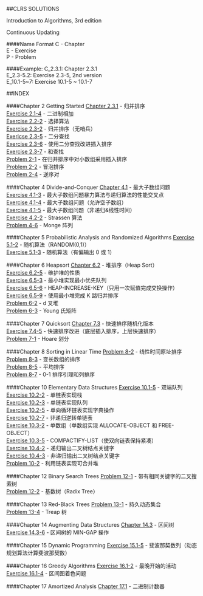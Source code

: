##CLRS SOLUTIONS

Introduction to Algorithms, 3rd edition</br>

Continuous Updating

####Name Format
C - Chapter </br>
E - Exercise</br>
P - Problem </br>

####Example:
C_2.3.1:    Chapter 2.3.1 </br>
E_2.3-5.2:  Exercise 2.3-5, 2nd version </br>
E_10.1-5~7: Exercise 10.1-5 ~ 10.1-7 </br>

##INDEX

####Chapter 2 Getting Started
[Chapter 2.3.1](https://github.com/wuzhiyi/CLRS-solution/blob/master/Chapter02/C_2.3.1.c) - 归并排序 </br>
[Exercise 2.1-4](https://github.com/wuzhiyi/CLRS-solution/blob/master/Chapter02/E_2.1-4.c) - 二进制相加</br>
[Exercise 2.2-2](https://github.com/wuzhiyi/CLRS-solution/blob/master/Chapter02/E_2.2-2.c) - 选择算法</br>
[Exercise 2.3-2](https://github.com/wuzhiyi/CLRS-solution/blob/master/Chapter02/E_2.3-2.c) -  归并排序（无哨兵）</br>
[Exericse 2.3-5](https://github.com/wuzhiyi/CLRS-solution/blob/master/Chapter02/E_2.3-5.c) - 二分查找</br>
[Exercise 2.3-6](https://github.com/wuzhiyi/CLRS-solution/blob/master/Chapter02/E_2.3-6.c) - 使用二分查找改进插入排序</br>
[Exercise 2.3-7](https://github.com/wuzhiyi/CLRS-solution/blob/master/Chapter02/E_2.3-7.c) - 和查找</br>
[Problem 2-1](https://github.com/wuzhiyi/CLRS-solution/blob/master/Chapter02/P_2-1.c) - 在归并排序中对小数组采用插入排序</br>
[Problem 2-2](https://github.com/wuzhiyi/CLRS-solution/blob/master/Chapter02/P_2-2.c) - 冒泡排序</br>
[Problem 2-4](https://github.com/wuzhiyi/CLRS-solution/blob/master/Chapter02/P_2-4.c) - 逆序对</br>

####Chapter 4 Divide-and-Conquer
[Chapter 4.1](https://github.com/wuzhiyi/CLRS-solution/blob/master/Chapter04/C_4.1.c) - 最大子数组问题</br>
[Exercise 4.1-3](https://github.com/wuzhiyi/CLRS-solution/blob/master/Chapter04/E_4.1-3.c) - 最大子数组问题暴力算法与递归算法的性能交叉点</br>
[Exercise 4.1-4](https://github.com/wuzhiyi/CLRS-solution/blob/master/Chapter04/E_4.1-4.c) - 最大子数组问题（允许空子数组）</br>
[Exercise 4.1-5](https://github.com/wuzhiyi/CLRS-solution/blob/master/Chapter04/E_4.1-5.c) - 最大子数组问题（非递归&线性时间）</br>
[Exercise 4.2-2](https://github.com/wuzhiyi/CLRS-solution/blob/master/Chapter04/E_4.2-2.c) - Strassen 算法</br>
[Problem 4-6](https://github.com/wuzhiyi/CLRS-solution/blob/master/Chapter04/P_4-6.c) - Monge 阵列</br>

####Chapter 5 Probabilistic Analysis and Randomized Algorithms
[Exercise 5.1-2](https://github.com/wuzhiyi/CLRS-solution/blob/master/Chapter05/E_5.1-2.c) - 随机算法（RANDOM(0,1)）</br>
[Exercise 5.1-3](https://github.com/wuzhiyi/CLRS-solution/blob/master/Chapter05/E_5.1-3.c) - 随机算法（有偏输出 0 或 1）

####Chapter 6 Heapsort
[Chapter 6.2](https://github.com/wuzhiyi/CLRS-solution/blob/master/Chapter06/C_6.2.c) - 堆排序（Heap Sort）</br>
[Exercise 6.2-5](https://github.com/wuzhiyi/CLRS-solution/blob/master/Chapter06/E_6.2-5.c) - 维护堆的性质</br>
[Exercise 6.5-3](https://github.com/wuzhiyi/CLRS-solution/blob/master/Chapter06/E_6.5-3.c) - 最小堆实现最小优先队列</br>
[Exercise 6.5-6](https://github.com/wuzhiyi/CLRS-solution/blob/master/Chapter06/E_6.5-6.c)  -  HEAP-INCREASE-KEY（只用一次赋值完成交换操作）</br>
[Exercise 6.5-9](https://github.com/wuzhiyi/CLRS-solution/blob/master/Chapter06/E_6.5-9.cpp) - 使用最小堆完成 K 路归并排序</br>
[Problem 6-2](https://github.com/wuzhiyi/CLRS-solution/blob/master/Chapter06/P_6-2.c) - d 叉堆</br>
[Problem 6-3](https://github.com/wuzhiyi/CLRS-solution/blob/master/Chapter06/P_6-3.c) - Young 氏矩阵</br>

####Chapter 7 Quicksort
[Chapter 7.3](https://github.com/wuzhiyi/CLRS-solution/blob/master/Chapter07/C_7.3.c) - 快速排序随机化版本</br>
[Exercise 7.4-5](https://github.com/wuzhiyi/CLRS-solution/blob/master/Chapter07/E_7.4-5.c) -  快速排序改进（底层插入排序，上层快速排序）</br>
[Problem 7-1](https://github.com/wuzhiyi/CLRS-solution/blob/master/Chapter07/P_7-1.2.c) - Hoare 划分</br>

####Chapter 8 Sorting in Linear Time
[Problem 8-2](https://github.com/wuzhiyi/CLRS-solution/blob/master/Chapter08/P_8-2.c) - 线性时间原址排序</br>
[Problem 8-3](https://github.com/wuzhiyi/CLRS-solution/blob/master/Chapter08/P_8-3.c) - 变长数组的排序</br>
[Problem 8-5](https://github.com/wuzhiyi/CLRS-solution/blob/master/Chapter08/P_8-5.c) - 平均排序</br>
[Problem 8-7](https://github.com/wuzhiyi/CLRS-solution/blob/master/Chapter08/P_8-7.c) - 0-1 排序引理和列排序</br>

####Chapter 10 Elementary Data Structures
[Exercise 10.1-5](https://github.com/wuzhiyi/CLRS-solution/blob/master/Chapter10/E_10.1-5.c) - 双端队列</br>
[Exercise 10.2-2](https://github.com/wuzhiyi/CLRS-solution/blob/master/Chapter10/E_10.2-2.2.c) - 单链表实现栈</br>
[Exercise 10.2-3](https://github.com/wuzhiyi/CLRS-solution/blob/master/Chapter10/E_10.2-3.c) - 单链表实现队列</br>
[Exercise 10.2-5](https://github.com/wuzhiyi/CLRS-solution/blob/master/Chapter10/E_10.2-5.c) - 单向循环链表实现字典操作</br>
[Exercise 10.2-7](https://github.com/wuzhiyi/CLRS-solution/blob/master/Chapter10/E_10.2-7.c) - 非递归逆转单链表</br>
[Exercise 10.3-2](https://github.com/wuzhiyi/CLRS-solution/blob/master/Chapter10/E_10.3-2.c) - 单数组（单数组实现 ALLOCATE-OBJECT 和 FREE-OBJECT）</br>
[Exercise 10.3-5](https://github.com/wuzhiyi/CLRS-solution/blob/master/Chapter10/E_10.3-5.c) -  COMPACTIFY-LIST（使双向链表保持紧凑）</br>
[Exercise 10.4-2](https://github.com/wuzhiyi/CLRS-solution/blob/master/Chapter10/E_10.4-2.c) - 递归输出二叉树结点关键字</br>
[Exercise 10.4-3](https://github.com/wuzhiyi/CLRS-solution/blob/master/Chapter10/E_10.4-3.c) - 非递归输出二叉树结点关键字</br>
[Problem 10-2](https://github.com/wuzhiyi/CLRS-solution/blob/master/Chapter10/P_10-2.c) - 利用链表实现可合并堆</br>

####Chapter 12 Binary Search Trees
[Problem 12-1](https://github.com/wuzhiyi/CLRS-solution/blob/master/Chapter12/P_12-1.c) - 带有相同关键字的二叉搜索树</br>
[Problem 12-2](https://github.com/wuzhiyi/CLRS-solution/blob/master/Chapter12/P_12-2.c) - 基数树（Radix Tree）</br>

####Chapter 13 Red-Black Trees
[Problem 13-1](https://github.com/wuzhiyi/CLRS-solution/blob/master/Chapter13/P_13-1.cpp) - 持久动态集合</br>
[Problem 13-4](https://github.com/wuzhiyi/CLRS-solution/blob/master/Chapter13/P_13-4.cpp) - Treap 树</br>

####Chapter 14 Augmenting Data Structures
[Chapter 14.3](https://github.com/wuzhiyi/CLRS-solution/blob/master/Chapter14/C_14.3.cpp) - 区间树</br>
[Exercise 14.3-6](https://github.com/wuzhiyi/CLRS-solution/blob/master/Chapter14/E_14.3-6.cpp) - 区间树的 MIN-GAP 操作</br>

####Chapter 15 Dynamic Programming
[Exercise 15.1-5](https://github.com/wuzhiyi/CLRS-solution/blob/master/Chapter15/E_15.1-5.cpp) -  斐波那契数列（动态规划算法计算斐波那契数）</br>

####Chapter 16 Greedy Algorithms
[Exercise 16.1-2](https://github.com/wuzhiyi/CLRS-solution/blob/master/Chapter16/E_16.1-2.cpp) - 最晚开始的活动</br>
[Exercise 16.1-4](https://github.com/wuzhiyi/CLRS-solution/blob/master/Chapter16/E_16.1-4.cpp) - 区间图着色问题</br>

####Chapter 17 Amortized Analysis
[Chapter 17.1](https://github.com/wuzhiyi/CLRS-solution/blob/master/Chapter17/C_17.1.c) - 二进制计数器</br>
